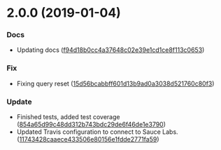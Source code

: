 <a name="2.0.0"></a>
# 2.0.0 (2019-01-04)


### Docs

* Updating docs ([f94d18b0cc4a37648c02e39e1cd1ce8f113c0653](https://github.com/advanced-rest-client/history-list-mixin/commit/f94d18b0cc4a37648c02e39e1cd1ce8f113c0653))

### Fix

* Fixing query reset ([15d56bcabbff601d13b9ad0a3038d521760c80f3](https://github.com/advanced-rest-client/history-list-mixin/commit/15d56bcabbff601d13b9ad0a3038d521760c80f3))

### Update

* Finished tests, added test coverage ([854a65d99c48dd312b743bdc29de6f46de1e3790](https://github.com/advanced-rest-client/history-list-mixin/commit/854a65d99c48dd312b743bdc29de6f46de1e3790))
* Updated Travis configuration to connect to Sauce Labs. ([11743428caaece433506e80156e1fdde2771fa59](https://github.com/advanced-rest-client/history-list-mixin/commit/11743428caaece433506e80156e1fdde2771fa59))



